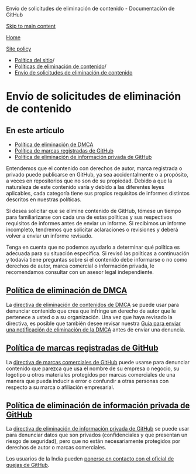 Envío de solicitudes de eliminación de contenido - Documentación de GitHub

[Skip to main content](#main-content)

[Home](/es)

[Site policy](/es/site-policy)

* [Política del sitio](/es/site-policy)/
* [Políticas de eliminación de contenido](/es/site-policy/content-removal-policies)/
* [Envío de solicitudes de eliminación de contenido](/es/site-policy/content-removal-policies/submitting-content-removal-requests)

Envío de solicitudes de eliminación de contenido
==========

En este artículo
----------

* [Política de eliminación de DMCA](#dmca-takedown-policy)
* [Política de marcas registradas de GitHub](#github-trademark-policy)
* [Política de eliminación de información privada de GitHub](#github-private-information-removal-policy)

Entendemos que el contenido con derechos de autor, marca registrada o privado puede publicarse en GitHub, ya sea accidentalmente o a propósito, a veces en repositorios que no son de su propiedad. Debido a que la naturaleza de este contenido varía y debido a las diferentes leyes aplicables, cada categoría tiene sus propios requisitos de informes distintos descritos en nuestras políticas.

Si desea solicitar que se elimine contenido de GitHub, tómese un tiempo para familiarizarse con cada una de estas políticas y sus respectivos requisitos de informes antes de enviar un informe. Si recibimos un informe incompleto, tendremos que solicitar aclaraciones o revisiones y deberá volver a enviar un informe revisado.

Tenga en cuenta que no podemos ayudarlo a determinar qué política es adecuada para su situación específica. Si revisó las políticas a continuación y todavía tiene preguntas sobre si el contenido debe informarse o no como derechos de autor, marca comercial o información privada, le recomendamos consultar con un asesor legal independiente.

[Política de eliminación de DMCA](#dmca-takedown-policy)
----------

La [directiva de eliminación de contenidos de DMCA](/es/site-policy/content-removal-policies/dmca-takedown-policy) se puede usar para denunciar contenido que crea que infringe un derecho de autor que le pertenece a usted o a su organización. Una vez que haya revisado la directiva, es posible que también desee revisar nuestra [Guía para enviar una notificación de eliminación de la DMCA](/es/site-policy/content-removal-policies/guide-to-submitting-a-dmca-takedown-notice) antes de enviar una denuncia.

[Política de marcas registradas de GitHub](#github-trademark-policy)
----------

La [directiva de marcas comerciales de GitHub](/es/site-policy/content-removal-policies/github-trademark-policy) puede usarse para denunciar contenido que parezca que usa el nombre de su empresa o negocio, su logotipo u otros materiales protegidos por marcas comerciales de una manera que pueda inducir a error o confundir a otras personas con respecto a su marca o afiliación empresarial.

[Política de eliminación de información privada de GitHub](#github-private-information-removal-policy)
----------

La [directiva de eliminación de información privada de GitHub](/es/site-policy/content-removal-policies/github-private-information-removal-policy) se puede usar para denunciar datos que son privados (confidenciales y que presentan un riesgo de seguridad), pero que no están necesariamente protegidos por derechos de autor o marcas comerciales.

Los usuarios de la India pueden [ponerse en contacto con el oficial de quejas de GitHub](https://support.github.com/contact/india-grievance-officer).
